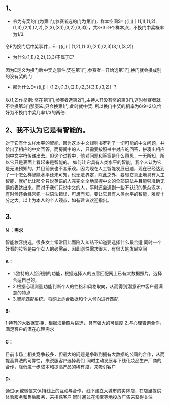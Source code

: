 ## 1、
- 令为有奖的门为第i门,参赛者选的门为第j门，样本空间S=｛(i,j)｜(1,1),(1,2),(1,3),(2,1),(2,2),(2,3),(3,1),(3,2),(3,3)｝，共3*3=9个样本点，不换门中奖概率为1/3.
####
  令E为换门后中奖事件，E=｛(i,j)｜(1,2),(1,3),(2,1),(2,3)(3,1),(3,2)｝
- 为什么(1,1),(2,2),(3,3)不属于E?
####
 因为E定义为换门后中奖之事件,奖在第1门,参赛者一开始选第1门,换门就会换成别的没有奖的门
- 那为什么E=｛(i,j)｜(1,2),(1,3),(2,1),(2,3)(3,1),(3,2)｝?
####
 以(1,2)作举例:
 奖在第1门,参赛者选第2门,主持人开没有奖的第3门,这时参赛者就不会换第3门那麼笨,只会换第1门,此时就中奖.
 所以换门中奖的机率为6/9=2/3,恰好为不换门中奖几率1/3的两倍.
## 2、**我不认为它是有智能的。**
对于它有什么样水平的智能，因为这本中文规则书罗列了一切可能的中文问题，并给出了相应的中文回答，而房间中的人，只需要按照书中对应的回答，拼凑出相应的中文字符传递出去。但这个过程中，他对问题和答案是什么意思，一无所知，所以它只是表面上看起来是智能的。
如何让它具有人类水平的智能，我个人认为它是无法预知的，并且前景也不甚乐观。因为现在人工智能发展迅速，现在已经达到了一个怎么样智能水平还未可知，也无法界定，除此之外，要想它真正地具有人工智能，就好比让那个只说英语的人完完全全地掌握中文的全部语法并且能够准确无误的表达出来，而对于我们只说中文的人，平时还会遇到一些不认识的繁杂汉字，有时候还会经常犯一些语法错误，可想而知，要让它具有人类水平的智能，难度十分之大。以上为本人的个人观点，如有建议欢迎指出。
## 3.
#### N ：需求 
智能妆容挑选。很多女士常常因此而陷入纠结不知道要选择什么最合适 同时一个好看的妆容是每个女人的必需品，因此刚性需求很大，有很大的发展空间 
#### A：
- 1.独特的人脸识别的功能，根据选择人的五官匹配网上已有大数据照片，选择合适自己的。
- 2.根据心理测量功能判断个人的性格和风格取向，从而得到潜意识中客户最满意的特点 
- 3.智能匹配系统，将网上适合数据和个人倾向进行匹配 
#### B:
1.特有的大数据支持，根据海量照片挑选，具有强大的可信度 2.与心理咨询合作，满足客户的潜在心理需求 
#### C：
目前市场上相关竞争较多，但最大的问题是争取到拥有大数据的公司的合作，从而提高算法的可靠性，来说服客户选择我们 同时主动发展与下线化妆品生产厂商的合作，降低进一步成本和提高产品的稀有度，来吸引客户 
#### D:
通过qq或微信来保持线上的互动与合作，线下建立大城市的实体店，在店里提供体验服务和售后服务，来招徕客户 同时通过在淘宝等地投放广告来获得关注
